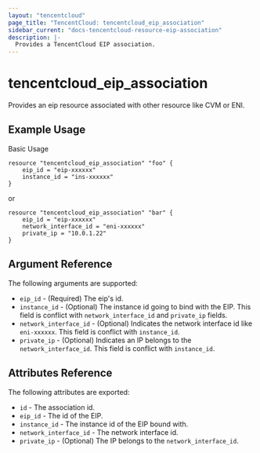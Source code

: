 ```yaml
---
layout: "tencentcloud"
page_title: "TencentCloud: tencentcloud_eip_association"
sidebar_current: "docs-tencentcloud-resource-eip-association"
description: |-
  Provides a TencentCloud EIP association.
---
```


# tencentcloud_eip_association

Provides an eip resource associated with other resource like CVM or ENI.

## Example Usage

Basic Usage

```hcl
resource "tencentcloud_eip_association" "foo" {
	eip_id = "eip-xxxxxx"
	instance_id = "ins-xxxxxx"
}
```

or

```hcl
resource "tencentcloud_eip_association" "bar" {
	eip_id = "eip-xxxxxx"
	network_interface_id = "eni-xxxxxx"
	private_ip = "10.0.1.22"
}
```

## Argument Reference

The following arguments are supported:

* `eip_id` - (Required) The eip's id.
* `instance_id` - (Optional) The instance id going to bind with the EIP. This field is conflict with `network_interface_id` and `private_ip` fields.
* `network_interface_id` - (Optional) Indicates the network interface id like `eni-xxxxxx`. This field is conflict with `instance_id`.
* `private_ip` - (Optional) Indicates an IP belongs to the `network_interface_id`. This field is conflict with `instance_id`.


## Attributes Reference

The following attributes are exported:

* `id` - The association id.
* `eip_id` - The id of the EIP.
* `instance_id` - The instance id of the EIP bound with.
* `network_interface_id` - The network interface id.
* `private_ip` - (Optional) The IP belongs to the `network_interface_id`. 